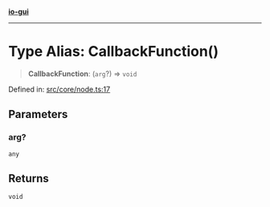 [**io-gui**](../README.md)

***

# Type Alias: CallbackFunction()

> **CallbackFunction**: (`arg`?) => `void`

Defined in: [src/core/node.ts:17](https://github.com/io-gui/io/blob/main/src/core/node.ts#L17)

## Parameters

### arg?

`any`

## Returns

`void`
